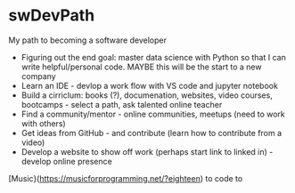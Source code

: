 # swDevPath
My path to becoming a software developer

* Figuring out the end goal: master data science with Python so that I can write helpful/personal code. MAYBE this will be the start to a new company
* Learn an IDE - devlop a work flow with VS code and jupyter notebook
* Build a cirriclum: books (?), documenation, websites, video courses, bootcamps - select a path, ask talented online teacher
* Find a community/mentor - online communities, meetups (need to work with others)
* Get ideas from GitHub - and contribute (learn how to contribute from a video)
* Develop a website to show off work (perhaps start link to linked in) - develop online presence

[Music}(https://musicforprogramming.net/?eighteen) to code to

